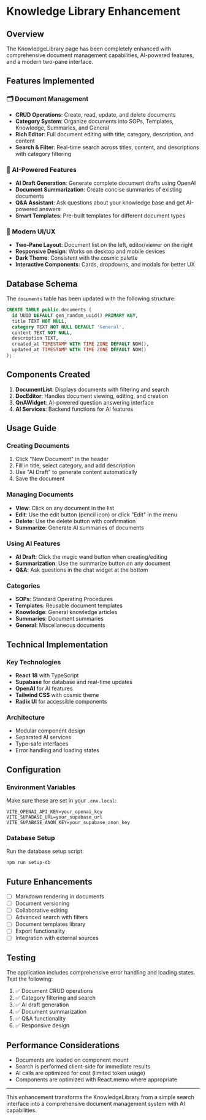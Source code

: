 # Knowledge Library Enhancement

## Overview

The KnowledgeLibrary page has been completely enhanced with comprehensive document management capabilities, AI-powered features, and a modern two-pane interface.

## Features Implemented

### 🗂️ Document Management

- **CRUD Operations**: Create, read, update, and delete documents
- **Category System**: Organize documents into SOPs, Templates, Knowledge, Summaries, and General
- **Rich Editor**: Full document editing with title, category, description, and content
- **Search & Filter**: Real-time search across titles, content, and descriptions with category filtering

### 🤖 AI-Powered Features

- **AI Draft Generation**: Generate complete document drafts using OpenAI
- **Document Summarization**: Create concise summaries of existing documents
- **Q&A Assistant**: Ask questions about your knowledge base and get AI-powered answers
- **Smart Templates**: Pre-built templates for different document types

### 🎨 Modern UI/UX

- **Two-Pane Layout**: Document list on the left, editor/viewer on the right
- **Responsive Design**: Works on desktop and mobile devices
- **Dark Theme**: Consistent with the cosmic palette
- **Interactive Components**: Cards, dropdowns, and modals for better UX

## Database Schema

The `documents` table has been updated with the following structure:

```sql
CREATE TABLE public.documents (
  id UUID DEFAULT gen_random_uuid() PRIMARY KEY,
  title TEXT NOT NULL,
  category TEXT NOT NULL DEFAULT 'General',
  content TEXT NOT NULL,
  description TEXT,
  created_at TIMESTAMP WITH TIME ZONE DEFAULT NOW(),
  updated_at TIMESTAMP WITH TIME ZONE DEFAULT NOW()
);
```

## Components Created

1. **DocumentList**: Displays documents with filtering and search
2. **DocEditor**: Handles document viewing, editing, and creation
3. **QnAWidget**: AI-powered question answering interface
4. **AI Services**: Backend functions for AI features

## Usage Guide

### Creating Documents

1. Click "New Document" in the header
2. Fill in title, select category, and add description
3. Use "AI Draft" to generate content automatically
4. Save the document

### Managing Documents

- **View**: Click on any document in the list
- **Edit**: Use the edit button (pencil icon) or click "Edit" in the menu
- **Delete**: Use the delete button with confirmation
- **Summarize**: Generate AI summaries of documents

### Using AI Features

- **AI Draft**: Click the magic wand button when creating/editing
- **Summarization**: Use the summarize button on any document
- **Q&A**: Ask questions in the chat widget at the bottom

### Categories

- **SOPs**: Standard Operating Procedures
- **Templates**: Reusable document templates
- **Knowledge**: General knowledge articles
- **Summaries**: Document summaries
- **General**: Miscellaneous documents

## Technical Implementation

### Key Technologies

- **React 18** with TypeScript
- **Supabase** for database and real-time updates
- **OpenAI** for AI features
- **Tailwind CSS** with cosmic theme
- **Radix UI** for accessible components

### Architecture

- Modular component design
- Separated AI services
- Type-safe interfaces
- Error handling and loading states

## Configuration

### Environment Variables

Make sure these are set in your `.env.local`:

```
VITE_OPENAI_API_KEY=your_openai_key
VITE_SUPABASE_URL=your_supabase_url
VITE_SUPABASE_ANON_KEY=your_supabase_anon_key
```

### Database Setup

Run the database setup script:

```bash
npm run setup-db
```

## Future Enhancements

- [ ] Markdown rendering in documents
- [ ] Document versioning
- [ ] Collaborative editing
- [ ] Advanced search with filters
- [ ] Document templates library
- [ ] Export functionality
- [ ] Integration with external sources

## Testing

The application includes comprehensive error handling and loading states. Test the following:

1. ✅ Document CRUD operations
2. ✅ Category filtering and search
3. ✅ AI draft generation
4. ✅ Document summarization
5. ✅ Q&A functionality
6. ✅ Responsive design

## Performance Considerations

- Documents are loaded on component mount
- Search is performed client-side for immediate results
- AI calls are optimized for cost (limited token usage)
- Components are optimized with React.memo where appropriate

---

This enhancement transforms the KnowledgeLibrary from a simple search interface into a comprehensive document management system with AI capabilities.
